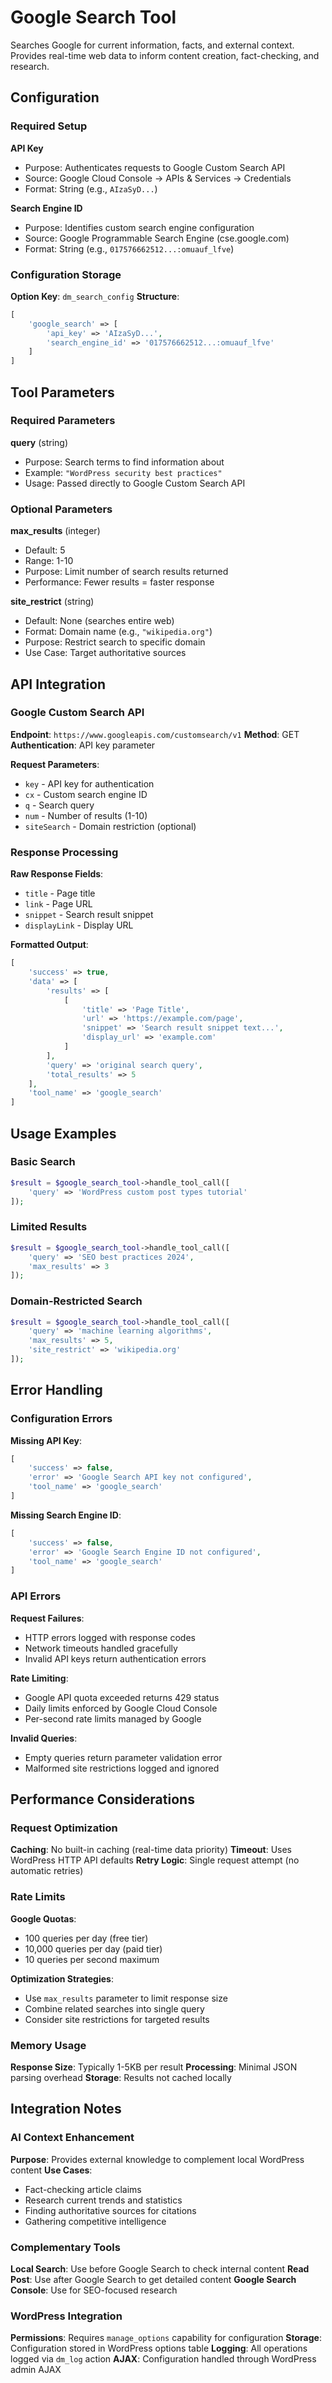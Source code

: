 # Google Search Tool

Searches Google for current information, facts, and external context. Provides real-time web data to inform content creation, fact-checking, and research.

## Configuration

### Required Setup

**API Key**
- Purpose: Authenticates requests to Google Custom Search API
- Source: Google Cloud Console → APIs & Services → Credentials
- Format: String (e.g., `AIzaSyD...`)

**Search Engine ID**
- Purpose: Identifies custom search engine configuration
- Source: Google Programmable Search Engine (cse.google.com)
- Format: String (e.g., `017576662512...:omuauf_lfve`)

### Configuration Storage

**Option Key**: `dm_search_config`
**Structure**:
```php
[
    'google_search' => [
        'api_key' => 'AIzaSyD...',
        'search_engine_id' => '017576662512...:omuauf_lfve'
    ]
]
```

## Tool Parameters

### Required Parameters

**query** (string)
- Purpose: Search terms to find information about
- Example: `"WordPress security best practices"`
- Usage: Passed directly to Google Custom Search API

### Optional Parameters

**max_results** (integer)
- Default: 5
- Range: 1-10
- Purpose: Limit number of search results returned
- Performance: Fewer results = faster response

**site_restrict** (string)
- Default: None (searches entire web)
- Format: Domain name (e.g., `"wikipedia.org"`)
- Purpose: Restrict search to specific domain
- Use Case: Target authoritative sources

## API Integration

### Google Custom Search API

**Endpoint**: `https://www.googleapis.com/customsearch/v1`
**Method**: GET
**Authentication**: API key parameter

**Request Parameters**:
- `key` - API key for authentication
- `cx` - Custom search engine ID
- `q` - Search query
- `num` - Number of results (1-10)
- `siteSearch` - Domain restriction (optional)

### Response Processing

**Raw Response Fields**:
- `title` - Page title
- `link` - Page URL
- `snippet` - Search result snippet
- `displayLink` - Display URL

**Formatted Output**:
```php
[
    'success' => true,
    'data' => [
        'results' => [
            [
                'title' => 'Page Title',
                'url' => 'https://example.com/page',
                'snippet' => 'Search result snippet text...',
                'display_url' => 'example.com'
            ]
        ],
        'query' => 'original search query',
        'total_results' => 5
    ],
    'tool_name' => 'google_search'
]
```

## Usage Examples

### Basic Search

```php
$result = $google_search_tool->handle_tool_call([
    'query' => 'WordPress custom post types tutorial'
]);
```

### Limited Results

```php
$result = $google_search_tool->handle_tool_call([
    'query' => 'SEO best practices 2024',
    'max_results' => 3
]);
```

### Domain-Restricted Search

```php
$result = $google_search_tool->handle_tool_call([
    'query' => 'machine learning algorithms',
    'max_results' => 5,
    'site_restrict' => 'wikipedia.org'
]);
```

## Error Handling

### Configuration Errors

**Missing API Key**:
```php
[
    'success' => false,
    'error' => 'Google Search API key not configured',
    'tool_name' => 'google_search'
]
```

**Missing Search Engine ID**:
```php
[
    'success' => false,
    'error' => 'Google Search Engine ID not configured',
    'tool_name' => 'google_search'
]
```

### API Errors

**Request Failures**:
- HTTP errors logged with response codes
- Network timeouts handled gracefully
- Invalid API keys return authentication errors

**Rate Limiting**:
- Google API quota exceeded returns 429 status
- Daily limits enforced by Google Cloud Console
- Per-second rate limits managed by Google

**Invalid Queries**:
- Empty queries return parameter validation error
- Malformed site restrictions logged and ignored

## Performance Considerations

### Request Optimization

**Caching**: No built-in caching (real-time data priority)
**Timeout**: Uses WordPress HTTP API defaults
**Retry Logic**: Single request attempt (no automatic retries)

### Rate Limits

**Google Quotas**:
- 100 queries per day (free tier)
- 10,000 queries per day (paid tier)
- 10 queries per second maximum

**Optimization Strategies**:
- Use `max_results` parameter to limit response size
- Combine related searches into single query
- Consider site restrictions for targeted results

### Memory Usage

**Response Size**: Typically 1-5KB per result
**Processing**: Minimal JSON parsing overhead
**Storage**: Results not cached locally

## Integration Notes

### AI Context Enhancement

**Purpose**: Provides external knowledge to complement local WordPress content
**Use Cases**:
- Fact-checking article claims
- Research current trends and statistics
- Finding authoritative sources for citations
- Gathering competitive intelligence

### Complementary Tools

**Local Search**: Use before Google Search to check internal content
**Read Post**: Use after Google Search to get detailed content
**Google Search Console**: Use for SEO-focused research

### WordPress Integration

**Permissions**: Requires `manage_options` capability for configuration
**Storage**: Configuration stored in WordPress options table
**Logging**: All operations logged via `dm_log` action
**AJAX**: Configuration handled through WordPress admin AJAX